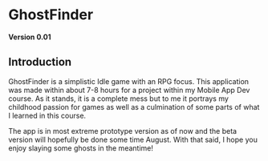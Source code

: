 # GhostFinder  
**Version 0.01**
## Introduction
GhostFinder is a simplistic Idle game with an RPG focus. This application was made within about 7-8 hours for a project within my Mobile App Dev course. As it stands, it is a complete mess but to me it portrays my childhood passion for games as well as a culmination of some parts of what I learned in this course.

The app is in most extreme prototype version as of now and the beta version will hopefully be done some time August. With that said, I hope you enjoy slaying some ghosts in the meantime!
